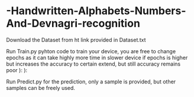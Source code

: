# -Handwritten-Alphabets-Numbers-And-Devnagri-recognition
Download the Dataset from ht link provided in Dataset.txt

Run Train.py pyhton code to train your device, you are free to change epochs as it can take highly more time in slower device if epochs is higher but increases the accuracy to certain extend, but still accuracy remains poor  ): ):

Run Predict.py for the prediction, only a sample is provided, but other samples can be freely used.
